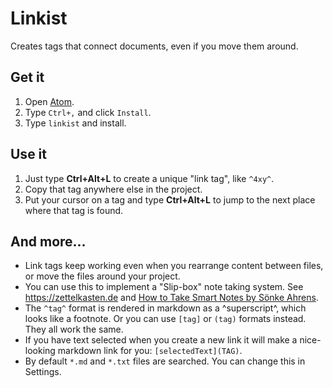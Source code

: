 # Linkist

Creates tags that connect documents, even if you move them around.

## Get it

1. Open [Atom](https://atom.io/).
2. Type `Ctrl+,` and click `Install`.
4. Type `linkist` and install.

## Use it

1. Just type **Ctrl+Alt+L** to create a unique "link tag", like `^4xy^`.
2. Copy that tag anywhere else in the project.
3. Put your cursor on a tag and type **Ctrl+Alt+L** to jump to the next place where that tag is found.

## And more...

* Link tags keep working even when you rearrange content between files, or move the files around your project.
* You can use this to implement a "Slip-box" note taking system. See https://zettelkasten.de and [How to Take Smart Notes by Sönke Ahrens](https://amzn.to/2vi6Sm9).
* The `^tag^` format is rendered in markdown as a ^superscript^, which looks like a footnote. Or you can use `[tag]` or `(tag)` formats instead. They all work the same.
* If you have text selected when you create a new link it will make a nice-looking markdown link for you: `[selectedText](TAG)`.
* By default `*.md` and `*.txt` files are searched. You can change this in Settings.
